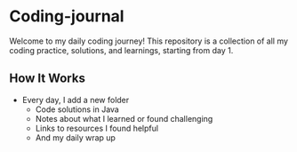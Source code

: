 # Coding-journal

Welcome to my daily coding journey! This repository is a collection of all my coding practice, solutions, and learnings, starting from day 1.

## How It Works

- Every day, I add a new folder
  - Code solutions in Java
  - Notes about what I learned or found challenging
  - Links to resources I found helpful
  - And my daily wrap up
